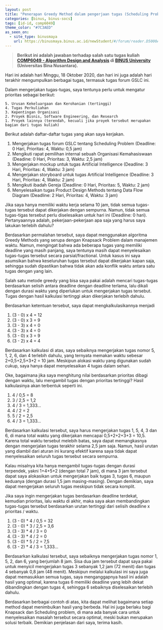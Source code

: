 ```yaml
---
layout: post
title: "Penerapan Greedy Method dalam pengerjaan tugas (Scheduling Problem)"
categories: [binus, binus-socs]
tags: [id-id, comp6049]
theme_color: "#7C3AED"
as_seen_on:
  - site_type: binusmaya
    url: https://binusmaya.binus.ac.id/newStudent/#/forum/reader.D5000AF2-161E-4B35-9A9B-D7EB08A1580E?id=1
---
```

> **Berikut ini adalah jawaban terhadap salah satu tugas kuliah [COMP6049 - Algorithm Design and Analysis](https://curriculum.binus.ac.id/course/comp6049/) di [BINUS University](https://binus.ac.id) (Universitas Bina Nusantara).**

Hari ini adalah hari Minggu, 18 Oktober 2020, dan hari ini juga adalah hari terakhir mengumpulkan berbagai tugas, termasuk tugas forum GSLC ini.

Dalam mengerjakan tugas-tugas, saya tentunya perlu untuk mengatur prioritas sebagai berikut:

```
5. Urusan Kekeluargaan dan Kerohanian (tertinggi)
4. Tugas Perkuliahan
3. Kepentingan Organisasi
2. Proyek Bisnis, Software Engineering, dan Research
1. Proyek lainnya (terendah, kecuali jika proyek tersebut merupakan bagian dari tugas kuliah)
```

Berikut adalah daftar-daftar tugas yang akan saya kerjakan.

1. Mengerjakan tugas forum GSLC tentang Scheduling Problem (Deadline: 0 Hari, Prioritas: 4, Waktu: 0,5 jam)
2. Mengikuti rapat pemilihan internal sebuah Organisasi Kemahasiswaan (Deadine: 0 Hari, Prioritas: 3, Waktu: 2,5 jam)
3. Mengerjakan mockup untuk tugas Artificial Intelligence (Deadline: 3 Hari, Prioritas: 4, Waktu: 3 jam)
4. Mengerjakan storyboard untuk tugas Artificial Intelligence (Deadline: 3 Hari, Prioritas: 4, Waktu: 2 jam)
5. Mengikuti ibadah Gereja (Deadline: 0 Hari, Prioritas: 5, Waktu: 2 jam)
6. Menyelesaikan tugas Product Design Methods tentang Data Flow Diagram (Deadline: 2 Hari, Prioritas: 4, Waktu: 3 jam)

Jika saya hanya memiliki waktu kerja selama 10 jam, tidak semua tugas-tugas tersebut dapat dikerjakan dengan sempurna. Namun, tidak semua tugas-tigas tersebut perlu diselesaikan untuk hari ini (Deadline: 0 hari). Pertanyaannya adalah, pekerjaan-pekerjaan apa saja yang harus saya lakukan terlebih dahulu?

Berdasarkan permalahan tersebut, saya dapat menggunakan algoritma Greedy Methods yang serupa dengan Knapsack Problem dalam manajemen waktu. Namun, mengingat bahwa ada beberapa tugas yang memiliki deadline yang masih panjang, saya tentunya masih dapat menyelesaikan tugas-tugas tersebut secara parsial/fractional. Untuk kasus ini saya asumsikan bahwa keseluruhan tugas tersebut dapat dikerjakan kapan saja, sehingga sudah dipastikan bahwa tidak akan ada konflik waktu antara satu tugas dengan yang lain.

Salah satu metode greedy yang bisa saya pakai adalah mencari tugas-tugas berdasarkan selisih antara deadline dengan deadline terlama, lalu dikali dengan durasi waktu yang diperlukan untuk mengerjakan tugas tersebut. Tugas dengan hasil kalkulasi tertinggi akan dikerjakan terlebih dahulu.

Berdasarkan ketentuan tersebut, saya dapat mengkalkulasikannya menjadi

1. (3 - 0) x 4 = 12
2. (3 - 0) x 3 = 9
3. (3 - 3) x 4 = 0
4. (3 - 3) x 4 = 0
5. (3 - 0) x 3 = 9
6. (3 - 2) x 4 = 4

Berdasarkan kalkulasi di atas, saya sebaiknya mengerjakan tugas nomor 5, 1, 2, 6, dan 4 terlebih dahulu, yang ternyata memakan waktu sebesar 2+0,5+2,5+3+2 = 10 jam. Meskipun alokasi waktu yang digunakan sudah cukup, saya hanya dapat menyelesaikan 4 tugas dalam sehari.

Oke, bagaimana jika saya menghitung nilai berdasarkan prioritas dibagi dengan waktu, lalu mengambil tugas dengan prioritas tertinggi? Hasil kalkulasinya akan terbentuk seperti ini.

1. 4 / 0,5 = 8
2. 3 / 2,5 = 1,2
3. 4 / 3 = 1,333...
4. 4 / 2 = 2
5. 5 / 2 = 2,5
6. 4 / 3 = 1,333...

Berdasarkan kalkulasi tersebut, saya harus mengerjakan tugas 1, 5, 4, 3 dan 6, di mana total waktu yang dikerjakan mencapai 0,5+2+2+3+3 = 10,5. Karena total waktu tersebut melebih batas, saya dapat memangkasnya dengan mengerjalan tugas terakhir selama 2,5 jam saja. Namun, hasil urutan yang diambil dari aturan ini kurang efektif karena saya tidak dapat menyelesaikan seluruh tugas tersebut secara sempurna.

Kalau misalnya kita hanya mengambil tugas-tugas dengan durasi terpendek, yakni 1+4+5+2 (dengan total 7 jam), di mana 3 jam tersebut dapat saya alokasikan untuk mengerjakan baik tugas 3, tugas 6, maupun keduanya (dengan durasi 1,5 jam masing-masing). Dengan demikian, saya dapat mengerjakan seluruh tugas meskipun tidak secara komplit.

Jika saya ingin mengerjakan tugas berdasarkan deadline terdekat, kemudian prioritas, lalu waktu di akhir, maka saya akan membandingkan tugas-tugas tersebut berdasarkan urutan tertinggi dari selisih deadline x prioritas / waktu.

1. (3 - 0) * 4 / 0,5 = 32
2. (3 - 0) * 3 / 2,5 = 3,6
3. (3 - 3) * 4 / 3 = 0
4. (3 - 3) * 4 / 2 = 0
5. (3 - 0) * 5 / 2 = 7,5
6. (3 - 2) * 4 / 3 = 1,333...

Berdasarkan kalkulasi tersebut, saya sebaiknya mengerjakan tugas nomor 1, 5, 2, dan 6, yang berjumlah 8 jam. Sisa dua jam tersebut dapat saya pakai untuk menyicil mengerjakan tugas 3 sebanyak 1,2 jam (72 menit) dan tugas 4 sebanyak 0,8 jam (48 menit). Meskipun melalui kalkulasi ini saya juga dapat memasukkan semua tugas, saya menganggapnya hasil ini adalah hasil yang optimal, karena tugas 6 memiliki deadline yang lebih dekat dibandingkan dengan tugas 4, sehingga 6 sebaiknya diselesaikan terlebih dahulu.

Berdasarkan berbagai contoh di atas, kita dapat melihat bagaimana setiap method dapat menimbulkan hasil yang berbeda. Hal ini juga berlaku bagi Knapsack dan Scheduling problem, di mana ada banyak cara untuk menyelesaikan masalah tersebut secara optimal, meski bukan merupakan solusi terbaik. Demikian penjelasan dari saya, terima kasih.
